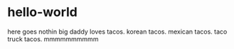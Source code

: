 # hello-world
here goes nothin
big daddy loves tacos. korean tacos. mexican tacos. taco truck tacos. mmmmmmmmmm
